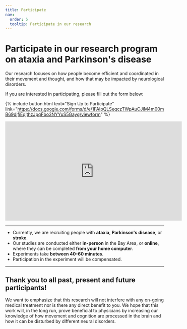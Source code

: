 ```yaml
---
title: Participate
nav:
  order: 5
  tooltip: Participate in our research
---
```


# Participate in our research program on ataxia and Parkinson's disease

Our research focuses on how people become efficient and coordinated in their movement and thought, and how that may be impacted by neurological disorders.

If you are interested in participating, please fill out the form below:

{%
  include button.html
  text="Sign Up to Participate"
  link="https://docs.google.com/forms/d/e/1FAIpQLSeqczTWpAuCJiM4m00mB69djfiEqjthzJpqFbo3NYYuS5Gayg/viewform"
%}

<iframe width="560" height="315" src="https://www.youtube.com/embed/6jRXx9GArkM?start=7" frameborder="0" allowfullscreen></iframe>

---

- Currently, we are recruiting people with **ataxia**, **Parkinson's disease**, or **stroke**.
- Our studies are conducted either **in-person** in the Bay Area, or **online**, where they can be completed **from your home computer**.
- Experiments take **between 40-60 minutes**.
- Participation in the experiment will be compensated.

---

## Thank you to all past, present and future participants!

​We want to emphasize that this research will not interfere with any on-going medical treatment nor is there any direct benefit to you. We hope that this work will, in the long run, prove beneficial to physicians by increasing our knowledge of how movement and cognition are processed in the brain and how it can be disturbed by different neural disorders.